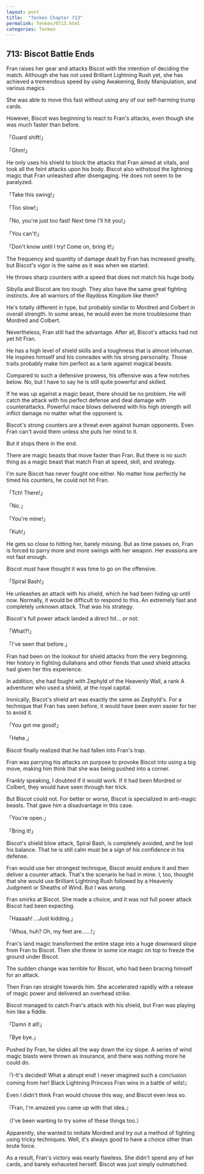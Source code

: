 ```yaml
---
layout: post
title:  "Tenken Chapter 713"
permalink: Tenken/0713.html
categories: Tenken
---
```

<h2 id="ch713">713: Biscot Battle Ends</h2>

<p>Fran raises her gear and attacks Biscot with the intention of deciding the match. Although she has not used Brilliant Lightning Rush yet, she has achieved a tremendous speed by using Awakening, Body Manipulation, and various magics.</p>

<p>She was able to move this fast without using any of our self-harming trump cards.</p>

<p>However, Biscot was beginning to react to Fran's attacks, even though she was much faster than before.</p>

<p>「Guard shift!」</p>
<p>「Ghm!」</p>
 
<p>He only uses his shield to block the attacks that Fran aimed at vitals, and took all the feint attacks upon his body. Biscot also withstood the lightning magic that Fran unleashed after disengaging. He does not seem to be paralyzed.</p>

<p>「Take this swing!」</p>
<p>「Too slow!」</p>
<p>「No, you're just too fast! Next time I'll hit you!」</p>
<p>「You can't!」</p>
<p>「Don't know until I try! Come on, bring it!」</p>

<p>The frequency and quantity of damage dealt by Fran has increased greatly, but Biscot's vigor is the same as it was when we started.</p>

<p>He throws sharp counters with a speed that does not match his huge body.</p>

<p>Sibylla and Biscot are too tough. They also have the same great fighting instincts. Are all warriors of the Raydoss Kingdom like them?</p>

<p>He's totally different in type, but probably similar to Mordred and Colbert in overall strength. In some areas, he would even be more troublesome than Mordred and Colbert.</p>

<p>Nevertheless, Fran still had the advantage. After all, Biscot's attacks had not yet hit Fran.</p>

<p>He has a high level of shield skills and a toughness that is almost inhuman. He inspires himself and his comrades with his strong personality. Those traits probably make him perfect as a tank against magical beasts.</p>

<p>Compared to such a defensive prowess, his offensive was a few notches below. No, but I have to say he is still quite powerful and skilled.</p>

<p>If he was up against a magic beast, there should be no problem. He will catch the attack with his perfect defense and deal damage with counterattacks. Powerful mace blows delivered with his high strength will inflict damage no matter what the opponent is.</p>

<p>Biscot's strong counters are a threat even against human opponents. Even Fran can't avoid them unless she puts her mind to it.</p>

<p>But it stops there in the end.</p>

<p>There are magic beasts that move faster than Fran. But there is no such thing as a magic beast that match Fran at speed, skill, and strategy.</p>

<p>I'm sure Biscot has never fought one either. No matter how perfectly he timed his counters, he could not hit Fran.</p>

<p>「Tch! There!」</p>
<p>「No.」</p>
<p>「You're mine!」</p>
<p>「Kuh!」</p>

<p>He gets so close to hitting her, barely missing. But as time passes on, Fran is forced to parry more and more swings with her weapon. Her evasions are not fast enough.</p>

<p>Biscot must have thought it was time to go on the offensive.</p>

<p>「Spiral Bash!」</p>

<p>He unleashes an attack with his shield, which he had been hiding up until now. Normally, it would be difficult to respond to this. An extremely fast and completely unknown attack. That was his strategy.</p>

<p>Biscot's full power attack landed a direct hit… or not.</p>

<p>「What?!」</p>
<p>「I've seen that before.」</p>

<p>Fran had been on the lookout for shield attacks from the very beginning. Her history in fighting dullahans and other fiends that used shield attacks had given her this experience.</p>

<p>In addition, she had fought with Zephyld of the Heavenly Wall, a rank A adventurer who used a shield, at the royal capital.</p>

<p>Ironically, Biscot's shield art was exactly the same as Zephyld's. For a technique that Fran has seen before, it would have been even easier for her to avoid it.</p>

<p>「You got me good!」</p>
<p>「Hehe.」</p>

<p>Biscot finally realized that he had fallen into Fran's trap.</p>

<p>Fran was parrying his attacks on purpose to provoke Biscot into using a big move, making him think that she was being pushed into a corner.</p>

<p>Frankly speaking, I doubted if it would work. If it had been Mordred or Colbert, they would have seen through her trick.</p>

<p>But Biscot could not. For better or worse, Biscot is specialized in anti-magic beasts. That gave him a disadvantage in this case.</p>

<p>「You're open.」</p>
<p>「Bring it!」</p>

<p>Biscot's shield blow attack, Spiral Bash, is completely avoided, and he lost his balance. That he is still calm must be a sign of his confidence in his defense.</p>

<p>Fran would use her strongest technique, Biscot would endure it and then deliver a counter attack. That's the scenario he had in mine. I, too, thought that she would use Brilliant Lightning Rush followed by a Heavenly Judgment or Sheaths of Wind. But I was wrong.</p>

<p>Fran smirks at Biscot. She made a choice, and it was not full power attack Biscot had been expecting.</p>

<p>「Haaaah! …Just kidding.」</p>
<p>「Whoa, huh? Oh, my feet are……!」</p>

<p>Fran's land magic transformed the entire stage into a huge downward slope from Fran to Biscot. Then she threw in some ice magic on top to freeze the ground under Biscot.</p>

<p>The sudden change was terrible for Biscot, who had been bracing himself for an attack.</p>

<p>Then Fran ran straight towards him. She accelerated rapidly with a release of magic power and delivered an overhead strike.</p>

<p>Biscot managed to catch Fran's attack with his shield, but Fran was playing him like a fiddle.</p>

<p>「Damn it all!」</p>
<p>「Bye bye.」</p>

<p>Pushed by Fran, he slides all the way down the icy slope. A series of wind magic blasts were thrown as insurance, and there was nothing more he could do.</p>

<p>『I-It's decided! What a abrupt end! I never imagined such a conclusion coming from her! Black Lightning Princess Fran wins in a battle of wits!』</p>

<p>Even I didn't think Fran would choose this way, and Biscot even less so.</p>

<p>『Fran, I'm amazed you came up with that idea.』</p>
<p>（I've been wanting to try some of these things too.）</p>

<p>Apparently, she wanted to imitate Mordred and try out a method of fighting using tricky techniques. Well, it's always good to have a choice other than brute force.</p>

<p>As a result, Fran's victory was nearly flawless. She didn't spend any of her cards, and barely exhausted herself. Biscot was just simply outmatched.</p>






